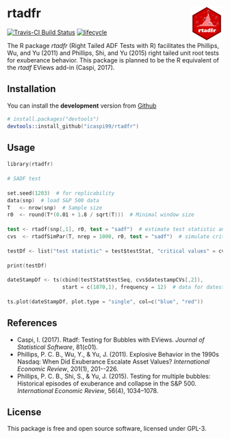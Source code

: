 rtadfr <img src="man/figures/logo.png" align="right" width="15%" height="15%"/>
======================

[![Travis-CI Build Status](https://travis-ci.org/icaspi99/rtadfr.svg?branch=master)](https://travis-ci.org/icaspi99/rtadfr)
[![lifecycle](https://img.shields.io/badge/lifecycle-experimental-orange.svg)](https://www.tidyverse.org/lifecycle/#experimental)


The R package *rtadfr* (Right Tailed ADF Tests with R) facilitates the Phillips, Wu, and Yu (2011) and Phillips, Shi, and Yu (2015) right tailed unit root tests for exuberance behavior. This package is planned to be the R equivalent of the *rtadf* EViews add-in (Caspi, 2017).

## Installation

You can install the **development** version from
[Github](https://github.com/icaspi99/rtadfr)

```s
# install.packages("devtools")
devtools::install_github("icaspi99/rtadfr")
```

## Usage

```s
library(rtadfr)

# SADF test

set.seed(1203)  # for replicability
data(snp)  # load S&P 500 data
T   <- nrow(snp)  # Sample size
r0  <- round(T*(0.01 + 1.8 / sqrt(T)))  # Minimal window size

test <- rtadf(snp[,1], r0, test = "sadf")  # estimate test statistic and date-stamping sequence
cvs  <- rtadfSimPar(T, nrep = 1000, r0, test = "sadf")  # simulate critical values and date-stamping threshold

testDf <- list("test statistic" = test$testStat, "critical values" = cvs$testCVs)  # test results

print(testDf)  
  
dateStampDf <- ts(cbind(testStat$testSeq, cvs$datestampCVs[,2]),
                  start = c(1870,1), frequency = 12)  # data for datestamping procedure

ts.plot(dateStampDf, plot.type = "single", col=c("blue", "red"))
```

## References
  * Caspi, I. (2017). Rtadf: Testing for Bubbles with EViews. *Journal of Statistical Software*, 81(c01).
  * Phillips, P. C. B., Wu, Y., & Yu, J. (2011). Explosive Behavior in the 1990s Nasdaq: When Did Exuberance Escalate Asset Values? *International Economic Review*, 201(1), 201--226.
  * Phillips, P. C. B., Shi, S., & Yu, J. (2015). Testing for multiple bubbles: Historical episodes of exuberance and collapse in the S&P 500. *International Economic Review*, 56(4), 1034–1078.
  
  

## License

This package is free and open source software, licensed under GPL-3.
